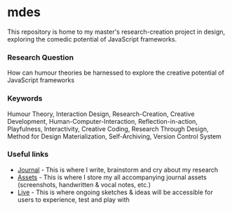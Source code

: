 # mdes
This repository is home to my master's research-creation project in design, exploring the comedic potential of JavaScript frameworks.

### Research Question
How can humour theories be harnessed to explore the creative potential of JavaScript frameworks

### Keywords
Humour Theory, Interaction Design, Research-Creation, Creative Development, Human-Computer-Interaction, Reflection-in-action, Playfulness, Interactivity, Creative Coding, Research Through Design, Method for Design Materialization, Self-Archiving, Version Control System


### Useful links

- [Journal](/documentation/journal.md) - This is where I write, brainstorm and cry about my research 
- [Assets](/documentation/assets) - This is where I store my all accompanying journal assets (screenshots, handwritten & vocal notes, etc.)
- [Live](https://www.juniorvigneault.com) - This is where ongoing sketches & ideas will be accessible for users to experience, test and play with